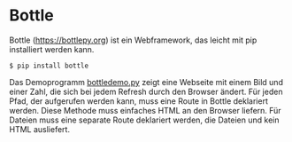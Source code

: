 # Bottle

Bottle (https://bottlepy.org) ist ein Webframework, das leicht mit pip
installiert werden kann.

    $ pip install bottle

Das Demoprogramm [bottledemo.py](bottledemo.py) zeigt eine Webseite mit einem
Bild und einer Zahl, die sich bei jedem Refresh durch den Browser ändert. Für
jeden Pfad, der aufgerufen werden kann, muss eine Route in Bottle deklariert
werden. Diese Methode muss einfaches HTML an den Browser liefern. Für Dateien
muss eine separate Route deklariert werden, die Dateien und kein HTML
ausliefert.
